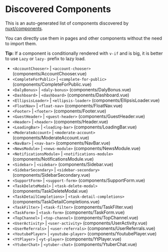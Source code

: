 # Discovered Components

This is an auto-generated list of components discovered by [nuxt/components](https://github.com/nuxt/components).

You can directly use them in pages and other components without the need to import them.

**Tip:** If a component is conditionally rendered with `v-if` and is big, it is better to use `Lazy` or `lazy-` prefix to lazy load.

- `<AccountChooser>` | `<account-chooser>` (components/AccountChooser.vue)
- `<CompleteForPublic>` | `<complete-for-public>` (components/CompleteForPublic.vue)
- `<DalyBonus>` | `<daly-bonus>` (components/DalyBonus.vue)
- `<Dashboard>` | `<dashboard>` (components/Dashboard.vue)
- `<EllipsisLoader>` | `<ellipsis-loader>` (components/EllipsisLoader.vue)
- `<FloatNav>` | `<float-nav>` (components/FloatNav.vue)
- `<Footer>` | `<footer>` (components/Footer.vue)
- `<GuestHeader>` | `<guest-header>` (components/GuestHeader.vue)
- `<Header>` | `<header>` (components/Header.vue)
- `<LoadingBar>` | `<loading-bar>` (components/LoadingBar.vue)
- `<ModerateAccount>` | `<moderate-account>` (components/ModerateAccount.vue)
- `<NavBar>` | `<nav-bar>` (components/NavBar.vue)
- `<NewsModule>` | `<news-module>` (components/NewsModule.vue)
- `<NotificationsModule>` | `<notifications-module>` (components/NotificationsModule.vue)
- `<Sidebar>` | `<sidebar>` (components/Sidebar.vue)
- `<SidebarSecondary>` | `<sidebar-secondary>` (components/SidebarSecondary.vue)
- `<SupportForm>` | `<support-form>` (components/SupportForm.vue)
- `<TaskDeleteModal>` | `<task-delete-modal>` (components/TaskDeleteModal.vue)
- `<TaskDetailCompletions>` | `<task-detail-completions>` (components/TaskDetailCompletions.vue)
- `<TaskFilter>` | `<task-filter>` (components/TaskFilter.vue)
- `<TaskForm>` | `<task-form>` (components/TaskForm.vue)
- `<TopChannel>` | `<top-channel>` (components/TopChannel.vue)
- `<UserActivity>` | `<user-activity>` (components/UserActivity.vue)
- `<UserReferrals>` | `<user-referrals>` (components/UserReferrals.vue)
- `<YoutubePlayer>` | `<youtube-player>` (components/YoutubePlayer.vue)
- `<YtPlayer>` | `<yt-player>` (components/YtPlayer.vue)
- `<YtuberChat>` | `<ytuber-chat>` (components/YtuberChat.vue)
